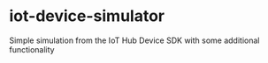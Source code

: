 # iot-device-simulator
Simple simulation from the IoT Hub Device SDK with some additional functionality
